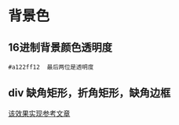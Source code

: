 # 背景色
## 16进制背景颜色透明度
    #a122ff12  最后两位是透明度

## div 缺角矩形，折角矩形，缺角边框
[该效果实现参考文章](https://www.jb51.net/css/707136.html)
